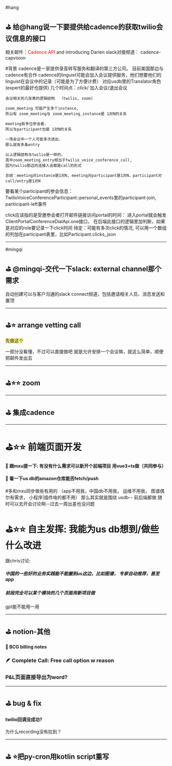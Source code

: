
#hang
## ⛳ 给@hang说一下要提供给cadence的获取twilio会议信息的接口

相关邮件：<font color="#ff0000">Cadence API</font> and introducing Darien
slack对接频道： cadence-capvision

#背景
cadence是一家提供录音转写服务和翻译的第三方公司。 目前美国那边与cadence有合作
cadence的linguist可能会加入会议提供服务，他们想要他们的linguist在会议中的记录（可能是为了方便计费）
对应usdb里的Translator角色(expert的最好也提供)
几个时间点：click/ 加入会议/退出会议

```text
会议相关的几张表的逻辑结构  （twilio, zoom)
  
zoom_meeting 可能产生多个instance,  
所以有 zoom_meeting与 zoom_meeting_instance是 1对N的关系  
  
meeting有多位参会者，  
所以与participant也是 1对N的关系  
  
一场会议中一个人可能多次进出，  
那么就有多条entry  
  
以上逻辑结构与twilio是一样的，  
其中zoom_meeting_entry相当于twilio_voice_conference_call,  
因为twilio那边的连接入会都是call的形式

总结：meeting对instance是1对N, meeting对participant是1对N，participant对call/entry是1对N

```

要看某个participant的参会信息：
	TwilioVoiceConferenceParticipant::personal_events里的participant-join, pariticipant-left事件

click应该指的是受邀参会者打开邮件链接访问portal的时间：
	进入portal就会触发 ClientPortalConferenceDialApi.one接口， 在后端此接口的逻辑里加判断，如果是对应的role要记录一下click时间
	待定：可能有多次click的情况, 可以用一个数组的列加在participant表里，比如Participant.clicks_json

---
#mingqi
## ⛳ @mingqi-交代一下slack: external channel那个需求

自动创建可以与客户沟通的slack connect频道，包括邀请相关人员、消息发送和置顶



---

## ⛳⭐️ arrange vetting call

<span style="background:#fff88f">先做这个</span>

一部分没看懂，不过可以直接做吧
就是允许安排一个会议嘛，就这么简单，顺便把邮件发出去

---

## ⛳⭐️⭐️ zoom


---

## ⛳ 集成cadence



---


# ⛳⭐️⭐️  前端页面开发

#### 📌  跟mxu提一下: 有没有什么需求可以新开个前端项目 用vue3+ts做（共同参与）


#### 📌  看一下us db的amazon仓库能否fetch/push

#多和mxu同步做些有用的
（app不用我，中国db不用我， 运维不用我， 图谱偶尔有需求， 小程序|插件啥的都不用）
那么其实就是围绕 usdb-- 前后端都做
随时可以去开会讨论啊--过去一周出差也没问题


# ⛳⭐️⭐️  自主发挥: 我能为us db想到/做些什么改进

跟chris讨论: 

##### 中国的一些好的业务实践能不能搬到us这边，比如图谱， 专家自动推荐，甚至app

##### 前段完全可以某个模块的几个页面用新项目做 

gpt能不能用一用

---

## ⛳ notion-其他

#### 📌 BCG billing notes

### 🪶 Complete Call: Free call option w reason


### P&L页面直接导出为word?



---

## ⛳ bug & fix

#### twilio回调没成功? 
为什么recording没有拉到？



---

## ⛳  ⭐️把py-cron用kotlin script重写
